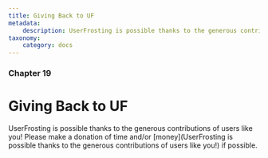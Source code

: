 ```yaml
---
title: Giving Back to UF
metadata:
    description: UserFrosting is possible thanks to the generous contributions of users like you!
taxonomy:
    category: docs
---
```


### Chapter 19

# Giving Back to UF

UserFrosting is possible thanks to the generous contributions of users like you!  Please make a donation of time and/or [money](UserFrosting is possible thanks to the generous contributions of users like you!) if possible.
